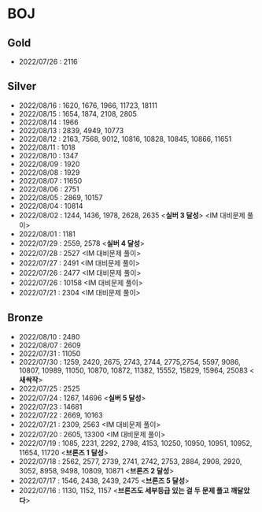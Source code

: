 # BOJ

## Gold
- 2022/07/26 : 2116


## Silver
- 2022/08/16 : 1620, 1676, 1966, 11723, 18111
- 2022/08/15 : 1654, 1874, 2108, 2805
- 2022/08/14 : 1966
- 2022/08/13 : 2839, 4949, 10773
- 2022/08/12 : 2163, 7568, 9012, 10816, 10828, 10845, 10866, 11651
- 2022/08/11 : 1018
- 2022/08/10 : 1347
- 2022/08/09 : 1920
- 2022/08/08 : 1929
- 2022/08/07 : 11650
- 2022/08/06 : 2751
- 2022/08/05 : 2869, 10157
- 2022/08/04 : 10814
- 2022/08/02 : 1244, 1436, 1978, 2628, 2635 <**실버 3 달성**> <IM 대비문제 풀이>
- 2022/08/01 : 1181
- 2022/07/29 : 2559, 2578 <**실버 4 달성**>
- 2022/07/28 : 2527 <IM 대비문제 풀이> 
- 2022/07/27 : 2491 <IM 대비문제 풀이>
- 2022/07/26 : 2477 <IM 대비문제 풀이>
- 2022/07/26 : 10158 <IM 대비문제 풀이>
- 2022/07/21 : 2304 <IM 대비문제 풀이>


## Bronze
- 2022/08/10 : 2480
- 2022/08/07 : 2609
- 2022/07/31 : 11050
- 2022/07/30 : 1259, 2420, 2675, 2743, 2744, 2775,2754, 5597, 9086, 10807, 10989, 11050, 10870, 10872, 11382, 15552, 15829, 15964, 25083 <**새싹작**>
- 2022/07/25 : 2525
- 2022/07/24 : 1267, 14696 <**실버 5 달성**>
- 2022/07/23 : 14681
- 2022/07/22 : 2669, 10163
- 2022/07/21 : 2309, 2563  <IM 대비문제 풀이>
- 2022/07/20 : 2605, 13300 <IM 대비문제 풀이>
- 2022/07/19 : 1085, 2231, 2292, 2798, 4153, 10250, 10950, 10951, 10952, 11654, 11720 <**브론즈 1 달성**>
- 2022/07/18 : 2562, 2577, 2739, 2741, 2742, 2753, 2884, 2908, 2920, 3052, 8958, 9498, 10809, 10871 <**브론즈 2 달성**>
- 2022/07/17 : 1546, 2438, 2439, 2475 <**브론즈 5 달성**>
- 2022/07/16 : 1130, 1152, 1157  <**브론즈도 세부등급 있는 걸 두 문제 풀고 깨달았다**>
